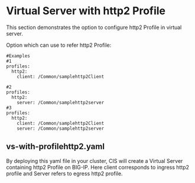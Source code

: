 # Virtual Server with http2 Profile

This section demonstrates the option to configure http2 Profile in virtual server.

Option which can use to refer http2 Profile:

```
#Examples
#1
profiles:
  http2: 
    client: /Common/samplehttp2Client

#2
profiles:
  http2: 
    server: /Common/samplehttp2server
#3
profiles:
  http2: 
    client: /Common/samplehttp2Client
    server: /Common/samplehttp2server
```

## vs-with-profilehttp2.yaml

By deploying this yaml file in your cluster, CIS will create a Virtual Server containing http2 Profile on BIG-IP.
Here client corresponds to ingress http2 profile and Server refers to egress http2 profile.

